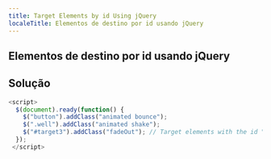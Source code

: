 ```yaml
---
title: Target Elements by id Using jQuery
localeTitle: Elementos de destino por id usando jQuery
---
```

## Elementos de destino por id usando jQuery

## Solução

```javascript
<script> 
  $(document).ready(function() { 
    $("button").addClass("animated bounce"); 
    $(".well").addClass("animated shake"); 
    $("#target3").addClass("fadeOut"); // Target elements with the id "target3" and add the class "fadeOut" to them. 
  }); 
 </script> 

```
